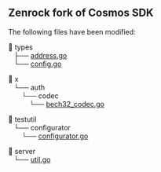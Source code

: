 ## Zenrock fork of Cosmos SDK

The following files have been modified:

📁 types  
&nbsp;&nbsp;&nbsp;├── [address.go](https://github.com/zenrocklabs/cosmos-sdk/blob/master/types/address.go)  
&nbsp;&nbsp;&nbsp;└── [config.go](https://github.com/zenrocklabs/cosmos-sdk/blob/master/types/config.go)

📁 x  
&nbsp;&nbsp;&nbsp;└── auth  
&nbsp;&nbsp;&nbsp;&nbsp;&nbsp;&nbsp;&nbsp;└── codec  
&nbsp;&nbsp;&nbsp;&nbsp;&nbsp;&nbsp;&nbsp;&nbsp;&nbsp;&nbsp;&nbsp;└── [bech32_codec.go](https://github.com/zenrocklabs/cosmos-sdk/blob/master/x/auth/codec/bech32_codec.go)

📁 testutil  
&nbsp;&nbsp;&nbsp;└── configurator  
&nbsp;&nbsp;&nbsp;&nbsp;&nbsp;&nbsp;&nbsp;└── [configurator.go](https://github.com/zenrocklabs/cosmos-sdk/blob/master/testutil/configurator/configurator.go)

📁 server  
&nbsp;&nbsp;&nbsp;└── [util.go](https://github.com/zenrocklabs/cosmos-sdk/blob/master/server/util.go)
